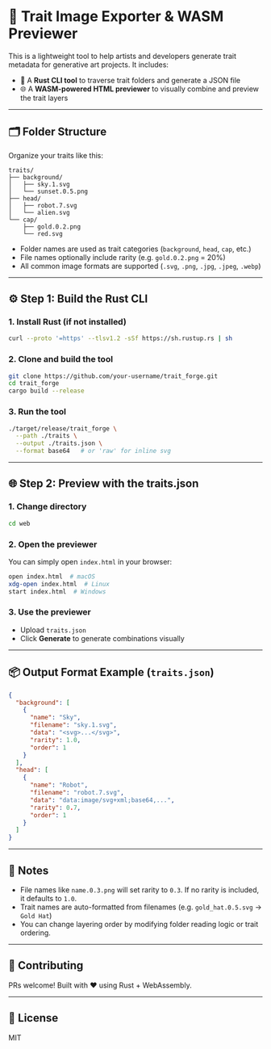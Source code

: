 # 🧰 Trait Image Exporter & WASM Previewer

This is a lightweight tool to help artists and developers generate trait metadata for generative art projects.
It includes:

* 🦀 A **Rust CLI tool** to traverse trait folders and generate a JSON file
* 🌐 A **WASM-powered HTML previewer** to visually combine and preview the trait layers

---

## 🗂️ Folder Structure

Organize your traits like this:

```
traits/
├── background/
│   ├── sky.1.svg
│   └── sunset.0.5.png
├── head/
│   ├── robot.7.svg
│   └── alien.svg
└── cap/
    ├── gold.0.2.png
    └── red.svg
```

* Folder names are used as trait categories (`background`, `head`, `cap`, etc.)
* File names optionally include rarity (e.g. `gold.0.2.png` = 20%)
* All common image formats are supported (`.svg`, `.png`, `.jpg`, `.jpeg`, `.webp`)

---

## ⚙️ Step 1: Build the Rust CLI

### 1. Install Rust (if not installed)

```bash
curl --proto '=https' --tlsv1.2 -sSf https://sh.rustup.rs | sh
```

### 2. Clone and build the tool

```bash
git clone https://github.com/your-username/trait_forge.git
cd trait_forge
cargo build --release
```

### 3. Run the tool

```bash
./target/release/trait_forge \
  --path ./traits \
  --output ./traits.json \
  --format base64   # or 'raw' for inline svg
```

---

## 🌐 Step 2: Preview with the traits.json

### 1. Change directory

```bash
cd web
```
### 2. Open the previewer

You can simply open `index.html` in your browser:

```bash
open index.html  # macOS
xdg-open index.html  # Linux
start index.html  # Windows
```

### 3. Use the previewer

* Upload `traits.json`
* Click **Generate** to generate combinations visually

---

## 📦 Output Format Example (`traits.json`)

```json
{
  "background": [
    {
      "name": "Sky",
      "filename": "sky.1.svg",
      "data": "<svg>...</svg>",
      "rarity": 1.0,
      "order": 1
    }
  ],
  "head": [
    {
      "name": "Robot",
      "filename": "robot.7.svg",
      "data": "data:image/svg+xml;base64,...",
      "rarity": 0.7,
      "order": 1
    }
  ]
}
```

---

## 🧠 Notes

* File names like `name.0.3.png` will set rarity to `0.3`. If no rarity is included, it defaults to `1.0`.
* Trait names are auto-formatted from filenames (e.g. `gold_hat.0.5.svg` → `Gold Hat`)
* You can change layering order by modifying folder reading logic or trait ordering.

---

## 🤝 Contributing

PRs welcome! Built with ❤️ using Rust + WebAssembly.

---

## 🪪 License

MIT
